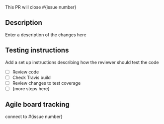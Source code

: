This PR will close #{issue number}

## Description
Enter a description of the changes here

## Testing instructions
Add a set up instructions describing how the reviewer should test the code

- [ ] Review code
- [ ] Check Travis build
- [ ] Review changes to test coverage
- [ ] {more steps here}

## Agile board tracking
connect to #{issue number}
